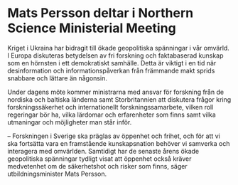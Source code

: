 # Mats Persson deltar i Northern Science Ministerial Meeting

Kriget i Ukraina har bidragit till ökade geopolitiska spänningar i vår omvärld. I Europa diskuteras betydelsen av fri forskning och faktabaserad kunskap som en hörnsten i ett demokratiskt samhälle. Detta är viktigt i en tid när desinformation och informationspåverkan från främmande makt sprids snabbare och lättare än någonsin.

Under dagens möte kommer ministrarna med ansvar för forskning från de nordiska och baltiska länderna samt Storbritannien att diskutera frågor kring forskningssäkerhet och internationellt forskningssamarbete, vilken roll regeringar bör ha, vilka lärdomar och erfarenheter som finns samt vilka utmaningar och möjligheter man står inför.

– Forskningen i Sverige ska präglas av öppenhet och frihet, och för att vi ska fortsätta vara en framstående kunskapsnation behöver vi samverka och interagera med omvärlden. Samtidigt har de senaste årens ökade geopolitiska spänningar tydligt visat att öppenhet också kräver medvetenhet om de säkerhetshot och risker som finns, säger utbildningsminister Mats Persson.

